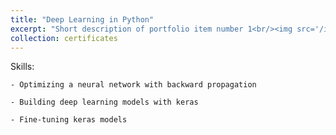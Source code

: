 ```yaml
---
title: "Deep Learning in Python"
excerpt: "Short description of portfolio item number 1<br/><img src='/images/7.png'>"
collection: certificates
---
```


Skills:

    - Optimizing a neural network with backward propagation

    - Building deep learning models with keras
    
    - Fine-tuning keras models

